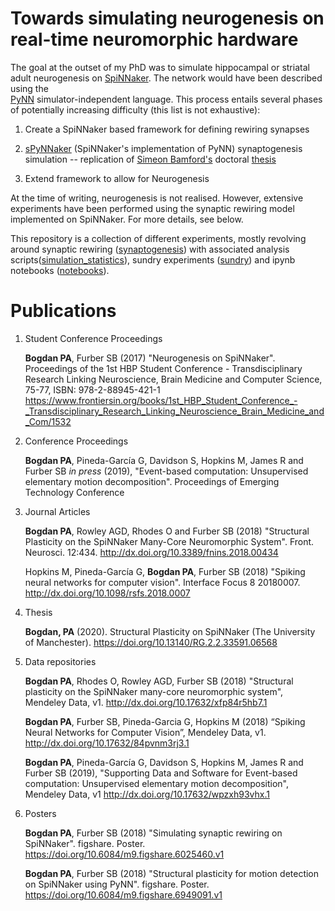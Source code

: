 # Towards simulating neurogenesis on real-time neuromorphic hardware

The goal at the outset of my PhD was to simulate hippocampal or striatal 
adult neurogenesis on 
[SpiNNaker](http://apt.cs.manchester.ac.uk/projects/SpiNNaker/). 
The network would have been described using the  
[PyNN](http://neuralensemble.org/PyNN/) simulator-independent language. 
This process entails several phases of potentially 
increasing difficulty (this list is not exhaustive):


1.  Create a SpiNNaker based framework for defining rewiring synapses

2.  [sPyNNaker](http://spinnakermanchester.github.io/) 
(SpiNNaker's implementation of PyNN) synaptogenesis simulation -- 
replication of [Simeon Bamford's](http://www.sim.me.uk/) doctoral 
[thesis](http://www.sim.me.uk/neural/thesis.pdf)

3.  Extend framework to allow for Neurogenesis

At the time of writing, neurogenesis is not realised. 
However, extensive experiments have been performed using the synaptic 
rewiring model implemented on SpiNNaker. For more details, see below.

This repository is a collection of different experiments, mostly revolving 
around synaptic rewiring ([synaptogenesis](synaptogenesis)) with associated 
analysis scripts([simulation_statistics](simulation_statistics)), sundry 
experiments ([sundry](sundry)) and ipynb notebooks ([notebooks](notebooks)).

# Publications

1.  Student Conference Proceedings

	**Bogdan PA**, Furber SB (2017) "Neurogenesis on SpiNNaker". Proceedings of the 1st HBP Student Conference - Transdisciplinary Research Linking Neuroscience, Brain Medicine and Computer Science, 75-77, ISBN: 978-2-88945-421-1 https://www.frontiersin.org/books/1st_HBP_Student_Conference_-_Transdisciplinary_Research_Linking_Neuroscience_Brain_Medicine_and_Com/1532

1.  Conference Proceedings

	**Bogdan PA**, Pineda-García G, Davidson S, Hopkins M, James R and Furber SB *in press* (2019), "Event-based computation: Unsupervised elementary motion decomposition". Proceedings of Emerging Technology Conference
  
1.  Journal Articles

	**Bogdan PA**, Rowley AGD, Rhodes O and Furber SB (2018) "Structural Plasticity on the SpiNNaker Many-Core Neuromorphic System". Front. Neurosci. 12:434.  http://dx.doi.org/10.3389/fnins.2018.00434

	Hopkins M, Pineda-García G, **Bogdan PA**, Furber SB (2018) "Spiking neural networks for computer vision". Interface Focus 8 20180007.  http://dx.doi.org/10.1098/rsfs.2018.0007
   
1. Thesis

    **Bogdan, PA** (2020). Structural Plasticity on SpiNNaker (The University of Manchester). https://doi.org/10.13140/RG.2.2.33591.06568    
1.  Data repositories

	**Bogdan PA**, Rhodes O, Rowley AGD, Furber SB (2018) "Structural plasticity on the SpiNNaker many-core neuromorphic system", Mendeley Data, v1. http://dx.doi.org/10.17632/xfp84r5hb7.1

	**Bogdan PA**, Furber SB, Pineda-Garcia G, Hopkins M (2018) “Spiking Neural Networks for Computer Vision”, Mendeley Data, v1. http://dx.doi.org/10.17632/84pvnm3rj3.1

	**Bogdan PA**, Pineda-García G, Davidson S, Hopkins M, James R and Furber SB (2019), "Supporting Data and Software for Event-based computation: Unsupervised elementary motion decomposition", Mendeley Data, v1 http://dx.doi.org/10.17632/wpzxh93vhx.1
  
1.  Posters

	**Bogdan PA**, Furber SB (2018) "Simulating synaptic rewiring on SpiNNaker". figshare. Poster. https://doi.org/10.6084/m9.figshare.6025460.v1
    
    **Bogdan PA**, Furber SB (2018) "Structural plasticity for motion detection on SpiNNaker using PyNN". figshare. Poster. https://doi.org/10.6084/m9.figshare.6949091.v1
